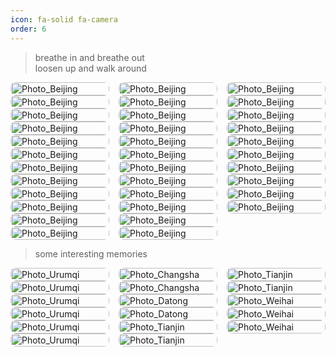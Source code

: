 ```yaml
---
icon: fa-solid fa-camera
order: 6
---
```


> breathe in and breathe out  
> loosen up and walk around

<style>
.album-grid {
  column-count: 3;
  column-gap: 15px;
}
.album-item {
  position: relative;
  break-inside: avoid;	
  margin-bottom: 0;
  overflow: hidden;
  border-radius: 8px;
}
.album-grid img {
  width: 100%;
  display: block;
  border-radius: 8px;
}
.album-caption {
  position: absolute;
  bottom: 0;
  left: 0;
  width: 100%;
  padding: 8px 12px;
  background: rgba(0, 0, 0, 0.6);
  color: #fff;
  font-size: 14px;
  opacity: 0;
  transform: translateY(100%);
  transition: all 0.3s ease;
}
.album-item:hover .album-caption {
  opacity: 1;
  transform: translateY(0);
}
</style>

<div class="album-grid">
  <div class="album-item">
    <img src="https://cdn.jsdelivr.net/gh/HungrySemiconductor/Pic@update/Beijing%20(1).jpg" alt="Photo_Beijing">
    <div class="album-caption">颐和园-佛香阁</div>
  </div>
  <div class="album-item">
    <img src="https://cdn.jsdelivr.net/gh/HungrySemiconductor/Pic@update/Beijing%20(2).jpg" alt="Photo_Beijing">
    <div class="album-caption">颐和园-昆明湖</div>
  </div>
  <div class="album-item">
    <img src="https://cdn.jsdelivr.net/gh/HungrySemiconductor/Pic@update/Beijing%20(30).jpg" alt="Photo_Beijing">
    <div class="album-caption">颐和园-石舫</div>
  </div>
  <div class="album-item">
    <img src="https://cdn.jsdelivr.net/gh/HungrySemiconductor/Pic@update/Beijing%20(3).jpg" alt="Photo_Beijing">
    <div class="album-caption">798艺术区</div>
  </div>
  <div class="album-item">
    <img src="https://cdn.jsdelivr.net/gh/HungrySemiconductor/Pic@update/Beijing%20(4).jpg" alt="Photo_Beijing">
    <div class="album-caption">798艺术区</div>
  </div>
  <div class="album-item">
    <img src="https://cdn.jsdelivr.net/gh/HungrySemiconductor/Pic@update/Beijing%20(5).jpg" alt="Photo_Beijing">
    <div class="album-caption">顺义-首都国际会展中心</div>
  </div>
  <div class="album-item">
    <img src="https://cdn.jsdelivr.net/gh/HungrySemiconductor/Pic@update/Beijing%20(6).jpg" alt="Photo_Beijing">
    <div class="album-caption">顺义-首都国际会展中心</div>
  </div>
  <div class="album-item">
    <img src="https://cdn.jsdelivr.net/gh/HungrySemiconductor/Pic@update/Beijing%20(7).jpg" alt="Photo_Beijing">
    <div class="album-caption">朝阳公园</div>
  </div>
  <div class="album-item">
    <img src="https://cdn.jsdelivr.net/gh/HungrySemiconductor/Pic@update/Beijing%20(8).jpg" alt="Photo_Beijing">
    <div class="album-caption">海淀公园</div>
  </div>
  <div class="album-item">
    <img src="https://cdn.jsdelivr.net/gh/HungrySemiconductor/Pic@update/Beijing%20(9).jpg" alt="Photo_Beijing">
    <div class="album-caption">圆明园-福海</div>
  </div>
  <div class="album-item">
    <img src="https://cdn.jsdelivr.net/gh/HungrySemiconductor/Pic@update/Beijing%20(27).jpg" alt="Photo_Beijing">
    <div class="album-caption">圆明园-海晏堂遗迹</div>
  </div>
  <div class="album-item">
    <img src="https://cdn.jsdelivr.net/gh/HungrySemiconductor/Pic@update/Beijing%20(10).jpg" alt="Photo_Beijing">
    <div class="album-caption">门头沟-潭柘寺</div>
  </div>
  <div class="album-item">
    <img src="https://cdn.jsdelivr.net/gh/HungrySemiconductor/Pic@update/Beijing%20(11).jpg" alt="Photo_Beijing">
    <div class="album-caption">北海公园</div>
  </div>
  <div class="album-item">
    <img src="https://cdn.jsdelivr.net/gh/HungrySemiconductor/Pic@update/Beijing%20(12).jpg" alt="Photo_Beijing">
    <div class="album-caption">北海公园-白塔</div>
  </div>
  <div class="album-item">
    <img src="https://cdn.jsdelivr.net/gh/HungrySemiconductor/Pic@update/Beijing%20(13).jpg" alt="Photo_Beijing">
    <div class="album-caption">首钢工业园</div>
  </div>
  <div class="album-item">
    <img src="https://cdn.jsdelivr.net/gh/HungrySemiconductor/Pic@update/Beijing%20(14).jpg" alt="Photo_Beijing">
    <div class="album-caption">俯瞰北京城</div>
  </div>
  <div class="album-item">
    <img src="https://cdn.jsdelivr.net/gh/HungrySemiconductor/Pic@update/Beijing%20(15).jpg" alt="Photo_Beijing">
    <div class="album-caption">夜骑长安街</div>
  </div>
  <div class="album-item">
    <img src="https://cdn.jsdelivr.net/gh/HungrySemiconductor/Pic@update/Beijing%20(16).jpg" alt="Photo_Beijing">
    <div class="album-caption">香山公园</div>
  </div>
  <div class="album-item">
    <img src="https://cdn.jsdelivr.net/gh/HungrySemiconductor/Pic@update/Beijing%20(17).jpg" alt="Photo_Beijing">
    <div class="album-caption">恭王府-翠锦园</div>
  </div>
  <div class="album-item">
    <img src="https://cdn.jsdelivr.net/gh/HungrySemiconductor/Pic@update/Beijing%20(18).jpg" alt="Photo_Beijing">
    <div class="album-caption">恭王府-垂花门</div>
  </div>
  <div class="album-item">
    <img src="https://cdn.jsdelivr.net/gh/HungrySemiconductor/Pic@update/Beijing%20(25).jpg" alt="Photo_Beijing">
    <div class="album-caption">国家植物园-水杉林</div>
  </div>
  <div class="album-item">
    <img src="https://cdn.jsdelivr.net/gh/HungrySemiconductor/Pic@update/Beijing%20(19).jpg" alt="Photo_Beijing">
    <div class="album-caption">国家植物园-栈道</div>
  </div>
  <div class="album-item">
    <img src="https://cdn.jsdelivr.net/gh/HungrySemiconductor/Pic@update/Beijing%20(24).jpg" alt="Photo_Beijing">
    <div class="album-caption">国家植物园-苔藓</div>
  </div>
  <div class="album-item">
    <img src="https://cdn.jsdelivr.net/gh/HungrySemiconductor/Pic@update/Beijing%20(26).jpg" alt="Photo_Beijing">
    <div class="album-caption">国家植物园-人工湖</div>
  </div>
  <div class="album-item">
    <img src="https://cdn.jsdelivr.net/gh/HungrySemiconductor/Pic@update/Beijing%20(23).jpg" alt="Photo_Beijing">
    <div class="album-caption">国家植物园-人工湖</div>
  </div>
  <div class="album-item">
    <img src="https://cdn.jsdelivr.net/gh/HungrySemiconductor/Pic@update/Beijing%20(28).jpg" alt="Photo_Beijing">
    <div class="album-caption">什刹海</div>
  </div>
  <div class="album-item">
    <img src="https://cdn.jsdelivr.net/gh/HungrySemiconductor/Pic@update/Beijing%20(20).jpg" alt="Photo_Beijing">
    <div class="album-caption">紫竹院公园-荷花渡</div>
  </div>
  <div class="album-item">
    <img src="https://cdn.jsdelivr.net/gh/HungrySemiconductor/Pic@update/Beijing%20(21).jpg" alt="Photo_Beijing">
    <div class="album-caption">紫竹院公园-澄鲜湖</div>
  </div>
  <div class="album-item">
    <img src="https://cdn.jsdelivr.net/gh/HungrySemiconductor/Pic@update/Beijing%20(22).jpg" alt="Photo_Beijing">
    <div class="album-caption">紫竹院公园-远亭</div>
  </div>
  <div class="album-item">
    <img src="https://cdn.jsdelivr.net/gh/HungrySemiconductor/Pic@update/Beijing%20(29).jpg" alt="Photo_Beijing">
    <div class="album-caption">国家图书馆</div>
  </div>
  <div class="album-item">
    <img src="https://cdn.jsdelivr.net/gh/HungrySemiconductor/Pic@update/Beijing%20(31).jpg" alt="Photo_Beijing">
    <div class="album-caption">奥林匹克公园-鸟巢</div>
  </div>
  <div class="album-item">
    <img src="https://cdn.jsdelivr.net/gh/HungrySemiconductor/Pic@update/Beijing%20(32).jpg" alt="Photo_Beijing">
    <div class="album-caption">奥林匹克公园-水立方</div>
  </div>
  <div class="album-item">
    <img src="https://cdn.jsdelivr.net/gh/HungrySemiconductor/Pic@update/Beijing%20(33).jpg" alt="Photo_Beijing">
    <div class="album-caption">故宫-角楼</div>
  </div>
  <div class="album-item">
    <img src="https://cdn.jsdelivr.net/gh/HungrySemiconductor/Pic@update/Beijing%20(34).jpg" alt="Photo_Beijing">
    <div class="album-caption">八达岭长城-北十二楼</div>
  </div>
</div>

> some interesting memories

<div class="album-grid">
  <div class="album-item">
    <img src="https://cdn.jsdelivr.net/gh/HungrySemiconductor/Pic@update/Urumqi%20(1).jpg" alt="Photo_Urumqi">
    <div class="album-caption">乌鲁木齐-中瑞国际大厦</div>
  </div>
  <div class="album-item">
    <img src="https://cdn.jsdelivr.net/gh/HungrySemiconductor/Pic@update/Urumqi%20(2).jpg" alt="Photo_Urumqi">
    <div class="album-caption">乌鲁木齐-中天广场</div>
  </div>
  <div class="album-item">
    <img src="https://cdn.jsdelivr.net/gh/HungrySemiconductor/Pic@update/Urumqi%20(3).jpg" alt="Photo_Urumqi">
    <div class="album-caption">乌鲁木齐-西河街</div>
  </div>
  <div class="album-item">
    <img src="https://cdn.jsdelivr.net/gh/HungrySemiconductor/Pic@update/Urumqi%20(4).jpg" alt="Photo_Urumqi">
    <div class="album-caption">乌鲁木齐-二道桥</div>
  </div>
  <div class="album-item">
    <img src="https://cdn.jsdelivr.net/gh/HungrySemiconductor/Pic@update/Urumqi%20(5).jpg" alt="Photo_Urumqi">
    <div class="album-caption">乌鲁木齐-二道桥清真寺</div>
  </div>
  <div class="album-item">
    <img src="https://cdn.jsdelivr.net/gh/HungrySemiconductor/Pic@update/Urumqi%20(6).jpg" alt="Photo_Urumqi">
    <div class="album-caption">乌鲁木齐-国际大巴扎馕文化馆</div>
  </div>
  <div class="album-item">
    <img src="https://cdn.jsdelivr.net/gh/HungrySemiconductor/Pic@update/Changsha%20(1).jpg" alt="Photo_Changsha">
    <div class="album-caption">长沙-五一广场</div>
  </div>
  <div class="album-item">
    <img src="https://cdn.jsdelivr.net/gh/HungrySemiconductor/Pic@update/Changsha%20(2).jpg" alt="Photo_Changsha">
    <div class="album-caption">长沙-橘子洲头</div>
  </div>
  <div class="album-item">
    <img src="https://cdn.jsdelivr.net/gh/HungrySemiconductor/Pic@update/Datong%20(1).jpg" alt="Photo_Datong">
    <div class="album-caption">大同-云冈石窟</div>
  </div>
  <div class="album-item">
    <img src="https://cdn.jsdelivr.net/gh/HungrySemiconductor/Pic@update/Datong%20(2).jpg" alt="Photo_Datong">
    <div class="album-caption">大同-云冈石窟-露天大佛</div>
  </div>
  <div class="album-item">
    <img src="https://cdn.jsdelivr.net/gh/HungrySemiconductor/Pic@update/tianjin%20(1).jpg" alt="Photo_Tianjin">
    <div class="album-caption">天津站</div>
  </div>
  <div class="album-item">
    <img src="https://cdn.jsdelivr.net/gh/HungrySemiconductor/Pic@update/tianjin%20(2).jpg" alt="Photo_Tianjin">
    <div class="album-caption">天津-世纪钟</div>
  </div>
  <div class="album-item">
    <img src="https://cdn.jsdelivr.net/gh/HungrySemiconductor/Pic@update/tianjin%20(3).jpg" alt="Photo_Tianjin">
    <div class="album-caption">天津-瓷房子</div>
  </div>
  <div class="album-item">
    <img src="https://cdn.jsdelivr.net/gh/HungrySemiconductor/Pic@update/tianjin%20(4).jpg" alt="Photo_Tianjin">
    <div class="album-caption">天津-民园广场</div>
  </div>
  <div class="album-item">
    <img src="https://cdn.jsdelivr.net/gh/HungrySemiconductor/Pic@update/Weihai%20(1).jpg" alt="Photo_Weihai">
    <div class="album-caption">威海</div>
  </div>
  <div class="album-item">
    <img src="https://cdn.jsdelivr.net/gh/HungrySemiconductor/Pic@update/Weihai%20(2).jpg" alt="Photo_Weihai">
    <div class="album-caption">威海</div>
  </div>
  <div class="album-item">
    <img src="https://cdn.jsdelivr.net/gh/HungrySemiconductor/Pic@update/Weihai%20(3).jpg" alt="Photo_Weihai">
    <div class="album-caption">威海-哈工大图书馆</div>
</div>



